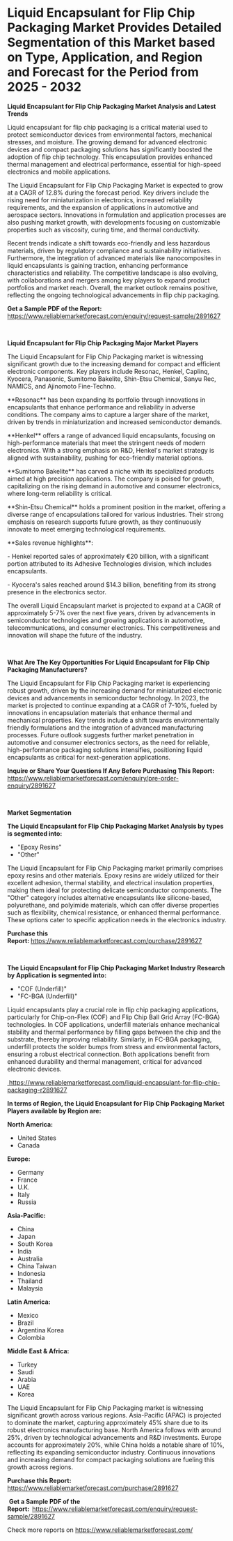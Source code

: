 <p><h1>Liquid Encapsulant for Flip Chip Packaging Market Provides Detailed Segmentation of this Market based on Type, Application, and Region and Forecast for the Period from 2025 - 2032</h1></p><p><strong>Liquid Encapsulant for Flip Chip Packaging Market Analysis and Latest Trends</strong></p>
<p><p>Liquid encapsulant for flip chip packaging is a critical material used to protect semiconductor devices from environmental factors, mechanical stresses, and moisture. The growing demand for advanced electronic devices and compact packaging solutions has significantly boosted the adoption of flip chip technology. This encapsulation provides enhanced thermal management and electrical performance, essential for high-speed electronics and mobile applications.</p><p>The Liquid Encapsulant for Flip Chip Packaging Market is expected to grow at a CAGR of 12.8% during the forecast period. Key drivers include the rising need for miniaturization in electronics, increased reliability requirements, and the expansion of applications in automotive and aerospace sectors. Innovations in formulation and application processes are also pushing market growth, with developments focusing on customizable properties such as viscosity, curing time, and thermal conductivity.</p><p>Recent trends indicate a shift towards eco-friendly and less hazardous materials, driven by regulatory compliance and sustainability initiatives. Furthermore, the integration of advanced materials like nanocomposites in liquid encapsulants is gaining traction, enhancing performance characteristics and reliability. The competitive landscape is also evolving, with collaborations and mergers among key players to expand product portfolios and market reach. Overall, the market outlook remains positive, reflecting the ongoing technological advancements in flip chip packaging.</p></p>
<p><strong>Get a Sample PDF of the Report:&nbsp;</strong> <a href="https://www.reliablemarketforecast.com/enquiry/request-sample/2891627?utm_campaign=3081&utm_medium=2&utm_source=Github&utm_content=ia&utm_term=14032025&utm_id=liquid-encapsulant-for-flip-chip-packaging">https://www.reliablemarketforecast.com/enquiry/request-sample/2891627</a></p>
<p>&nbsp;</p>
<p><strong>Liquid Encapsulant for Flip Chip Packaging Major Market Players</strong></p>
<p><p>The Liquid Encapsulant for Flip Chip Packaging market is witnessing significant growth due to the increasing demand for compact and efficient electronic components. Key players include Resonac, Henkel, Caplinq, Kyocera, Panasonic, Sumitomo Bakelite, Shin-Etsu Chemical, Sanyu Rec, NAMICS, and Ajinomoto Fine-Techno.</p><p>**Resonac** has been expanding its portfolio through innovations in encapsulants that enhance performance and reliability in adverse conditions. The company aims to capture a larger share of the market, driven by trends in miniaturization and increased semiconductor demands.</p><p>**Henkel** offers a range of advanced liquid encapsulants, focusing on high-performance materials that meet the stringent needs of modern electronics. With a strong emphasis on R&D, Henkel's market strategy is aligned with sustainability, pushing for eco-friendly material options.</p><p>**Sumitomo Bakelite** has carved a niche with its specialized products aimed at high precision applications. The company is poised for growth, capitalizing on the rising demand in automotive and consumer electronics, where long-term reliability is critical.</p><p>**Shin-Etsu Chemical** holds a prominent position in the market, offering a diverse range of encapsulations tailored for various industries. Their strong emphasis on research supports future growth, as they continuously innovate to meet emerging technological requirements.</p><p>**Sales revenue highlights**: </p><p>- Henkel reported sales of approximately €20 billion, with a significant portion attributed to its Adhesive Technologies division, which includes encapsulants.</p><p>- Kyocera's sales reached around $14.3 billion, benefiting from its strong presence in the electronics sector.</p><p>The overall Liquid Encapsulant market is projected to expand at a CAGR of approximately 5-7% over the next five years, driven by advancements in semiconductor technologies and growing applications in automotive, telecommunications, and consumer electronics. This competitiveness and innovation will shape the future of the industry.</p></p>
<p>&nbsp;</p>
<p><strong>What Are The Key Opportunities For Liquid Encapsulant for Flip Chip Packaging Manufacturers?</strong></p>
<p><p>The Liquid Encapsulant for Flip Chip Packaging market is experiencing robust growth, driven by the increasing demand for miniaturized electronic devices and advancements in semiconductor technology. In 2023, the market is projected to continue expanding at a CAGR of 7-10%, fueled by innovations in encapsulation materials that enhance thermal and mechanical properties. Key trends include a shift towards environmentally friendly formulations and the integration of advanced manufacturing processes. Future outlook suggests further market penetration in automotive and consumer electronics sectors, as the need for reliable, high-performance packaging solutions intensifies, positioning liquid encapsulants as critical for next-generation applications.</p></p>
<p><strong>Inquire or Share Your Questions If Any Before Purchasing This Report:</strong> <a href="https://www.reliablemarketforecast.com/enquiry/pre-order-enquiry/2891627?utm_campaign=3081&utm_medium=2&utm_source=Github&utm_content=ia&utm_term=14032025&utm_id=liquid-encapsulant-for-flip-chip-packaging">https://www.reliablemarketforecast.com/enquiry/pre-order-enquiry/2891627</a></p>
<p>&nbsp;</p>
<p><strong>Market Segmentation</strong></p>
<p><strong>The Liquid Encapsulant for Flip Chip Packaging Market Analysis by types is segmented into:</strong></p>
<p><ul><li>"Epoxy Resins"</li><li>"Other"</li></ul></p>
<p><p>The Liquid Encapsulant for Flip Chip Packaging market primarily comprises epoxy resins and other materials. Epoxy resins are widely utilized for their excellent adhesion, thermal stability, and electrical insulation properties, making them ideal for protecting delicate semiconductor components. The "Other" category includes alternative encapsulants like silicone-based, polyurethane, and polyimide materials, which can offer diverse properties such as flexibility, chemical resistance, or enhanced thermal performance. These options cater to specific application needs in the electronics industry.</p></p>
<p><strong>Purchase this Report:&nbsp;</strong><a href="https://www.reliablemarketforecast.com/purchase/2891627?utm_campaign=3081&utm_medium=2&utm_source=Github&utm_content=ia&utm_term=14032025&utm_id=liquid-encapsulant-for-flip-chip-packaging">https://www.reliablemarketforecast.com/purchase/2891627</a></p>
<p>&nbsp;</p>
<p><strong>The Liquid Encapsulant for Flip Chip Packaging Market Industry Research by Application is segmented into:</strong></p>
<p><ul><li>"COF (Underfill)"</li><li>"FC-BGA (Underfill)"</li></ul></p>
<p><p>Liquid encapsulants play a crucial role in flip chip packaging applications, particularly for Chip-on-Flex (COF) and Flip Chip Ball Grid Array (FC-BGA) technologies. In COF applications, underfill materials enhance mechanical stability and thermal performance by filling gaps between the chip and the substrate, thereby improving reliability. Similarly, in FC-BGA packaging, underfill protects the solder bumps from stress and environmental factors, ensuring a robust electrical connection. Both applications benefit from enhanced durability and thermal management, critical for advanced electronic devices.</p></p>
<p><a href="https://www.reliablemarketforecast.com/liquid-encapsulant-for-flip-chip-packaging-r2891627?utm_campaign=3081&utm_medium=2&utm_source=Github&utm_content=ia&utm_term=14032025&utm_id=liquid-encapsulant-for-flip-chip-packaging">&nbsp;https://www.reliablemarketforecast.com/liquid-encapsulant-for-flip-chip-packaging-r2891627</a></p>
<p><strong>In terms of Region, the Liquid Encapsulant for Flip Chip Packaging Market Players available by Region are:</strong></p>
<p>
    <p> <strong> North America: </strong>
        <ul>
            <li>United States</li>
            <li>Canada</li>
        </ul>
        </p> 
    <p> <strong> Europe: </strong>
        <ul>
            <li>Germany</li>
            <li>France</li>
            <li>U.K.</li>
            <li>Italy</li>
            <li>Russia</li>
        </ul>
        </p> 
    <p> <strong> Asia-Pacific: </strong>
        <ul>
            <li>China</li>
            <li>Japan</li>
            <li>South Korea</li>
            <li>India</li>
            <li>Australia</li>
            <li>China Taiwan</li>
            <li>Indonesia</li>
            <li>Thailand</li>
            <li>Malaysia</li>
        </ul>
        </p> 
    <p> <strong> Latin America: </strong>
        <ul>
            <li>Mexico</li>
            <li>Brazil</li>
            <li>Argentina Korea</li>
            <li>Colombia</li>
        </ul>
        </p> 
    <p> <strong> Middle East & Africa: </strong>
        <ul>
            <li>Turkey</li>
            <li>Saudi</li>
            <li>Arabia</li>
            <li>UAE</li>
            <li>Korea</li>
        </ul>
    </p>
    </p>
<p><p>The Liquid Encapsulant for Flip Chip Packaging market is witnessing significant growth across various regions. Asia-Pacific (APAC) is projected to dominate the market, capturing approximately 45% share due to its robust electronics manufacturing base. North America follows with around 25%, driven by technological advancements and R&D investments. Europe accounts for approximately 20%, while China holds a notable share of 10%, reflecting its expanding semiconductor industry. Continuous innovations and increasing demand for compact packaging solutions are fueling this growth across regions.</p></p>
<p><strong>Purchase this Report: </strong><a href="https://www.reliablemarketforecast.com/purchase/2891627?utm_campaign=3081&utm_medium=2&utm_source=Github&utm_content=ia&utm_term=14032025&utm_id=liquid-encapsulant-for-flip-chip-packaging">https://www.reliablemarketforecast.com/purchase/2891627</a></p>
<p>&nbsp;<strong>Get a Sample PDF of the Report:&nbsp;&nbsp;</strong><a href="https://www.reliablemarketforecast.com/enquiry/request-sample/2891627?utm_campaign=3081&utm_medium=2&utm_source=Github&utm_content=ia&utm_term=14032025&utm_id=liquid-encapsulant-for-flip-chip-packaging">https://www.reliablemarketforecast.com/enquiry/request-sample/2891627</a></p>
<p><strong></strong></p>
<p>Check more reports on <a href="https://www.reliablemarketforecast.com/?utm_campaign=3081&utm_medium=2&utm_source=Github&utm_content=ia&utm_term=14032025&utm_id=liquid-encapsulant-for-flip-chip-packaging">https://www.reliablemarketforecast.com/</a></p>
